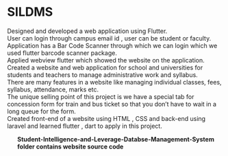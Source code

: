 # SILDMS
Designed and developed a web application using Flutter.</br>
User can login through campus email id , user can be student or faculty.</br>
Application has a Bar Code Scanner through which we can login which we used flutter barcode scanner
package.</br>
Applied webview flutter which showed the website on the application.</br>
Created a website and web application for school and universities for students and teachers to manage
administrative work and syllabus.</br>
There are many features in a website like managing individual classes, fees, syllabus, attendance, marks etc.</br>
The unique selling point of this project is we have a special tab for concession form for train and bus ticket so
that you don’t have to wait in a long queue for the form.</br>
Created front-end of a website using HTML , CSS and back-end using laravel and learned flutter , dart to
apply in this project.</br>
<b><ul>Student-Intelligence-and-Leverage-Databse-Management-System folder contains website source code</b></ul>



